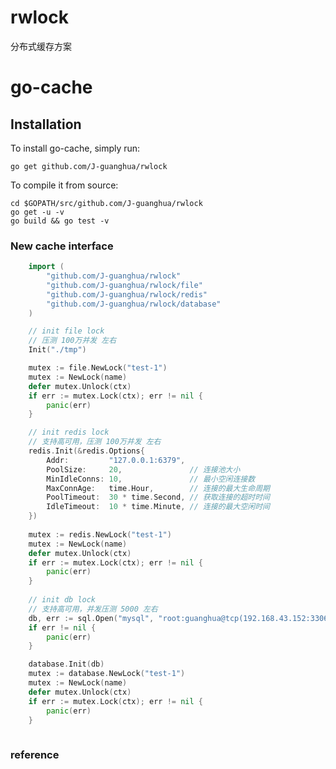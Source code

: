 # rwlock
分布式缓存方案


# go-cache

## Installation

To install go-cache, simply run:

    go get github.com/J-guanghua/rwlock

To compile it from source:

    cd $GOPATH/src/github.com/J-guanghua/rwlock
    go get -u -v
    go build && go test -v
### New cache interface
```go
    import (
        "github.com/J-guanghua/rwlock"
        "github.com/J-guanghua/rwlock/file"
        "github.com/J-guanghua/rwlock/redis"
        "github.com/J-guanghua/rwlock/database"
    )

    // init file lock
	// 压测 100万并发 左右
    Init("./tmp")

	mutex := file.NewLock("test-1")
    mutex := NewLock(name)
    defer mutex.Unlock(ctx)
    if err := mutex.Lock(ctx); err != nil {
        panic(err)
    }

    // init redis lock
	// 支持高可用，压测 100万并发 左右
	redis.Init(&redis.Options{
        Addr:         "127.0.0.1:6379",
        PoolSize:     20,               // 连接池大小
        MinIdleConns: 10,               // 最小空闲连接数
        MaxConnAge:   time.Hour,        // 连接的最大生命周期
        PoolTimeout:  30 * time.Second, // 获取连接的超时时间
        IdleTimeout:  10 * time.Minute, // 连接的最大空闲时间
    })
    
    mutex := redis.NewLock("test-1")
    mutex := NewLock(name)
    defer mutex.Unlock(ctx)
    if err := mutex.Lock(ctx); err != nil {
        panic(err)
    }
	
    // init db lock
	// 支持高可用，并发压测 5000 左右
    db, err := sql.Open("mysql", "root:guanghua@tcp(192.168.43.152:3306)/sys?parseTime=true")
    if err != nil {
        panic(err)
    }

    database.Init(db)
	mutex := database.NewLock("test-1")
    mutex := NewLock(name)
    defer mutex.Unlock(ctx)
    if err := mutex.Lock(ctx); err != nil {
        panic(err)
    }
        
```
### reference
```go

```
